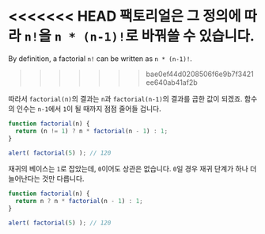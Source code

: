 <<<<<<< HEAD
팩토리얼은 그 정의에 따라 `n!`을 `n * (n-1)!`로 바꿔쓸 수 있습니다.
=======
By definition, a factorial `n!` can be written as `n * (n-1)!`.
>>>>>>> bae0ef44d0208506f6e9b7f3421ee640ab41af2b

따라서 `factorial(n)`의 결과는 `n`과 `factorial(n-1)`의 결과를 곱한 값이 되겠죠. 함수의 인수는 `n-1`에서 `1`이 될 때까지 점점 줄어들 겁니다.  
 

```js run
function factorial(n) {
  return (n != 1) ? n * factorial(n - 1) : 1;
}

alert( factorial(5) ); // 120
```

재귀의 베이스는 `1`로 잡았는데, `0`이어도 상관은 없습니다. `0`일 경우 재귀 단계가 하나 더 늘어난다는 것만 다릅니다.  

```js run
function factorial(n) {
  return n ? n * factorial(n - 1) : 1;
}

alert( factorial(5) ); // 120
```
